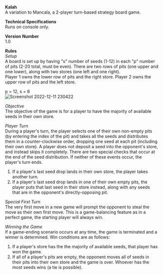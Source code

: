 **Kalah**  
A variation to Mancala, a 2-player turn-based strategy board game.  

**Technical Specifications**  
Runs on console only.  

**Version Number**  
1.0  

**Rules**  
*Setup*  
A board is set up by having "s" number of seeds (1-12) in each "p" number of pits (2-20 total, must be even). 
There are two rows of pits (one upper and one lower), along with two stores (one left and one right).  
Player 1 owns the lower row of pits and the right store.
Player 2 owns the upper row of pits and the left store.

p = 12, s = 6  
![Screenshot 2022-12-11 230422](https://user-images.githubusercontent.com/92837310/206958183-4741d9f9-89aa-4dca-ad97-0ba88a2932ad.png)

*Objective*  
The objective of the game is for a player to have the majority of available seeds in their own store.  

*Player Turn*  
During a player's turn, the player selects one of their own non-empty pits (by entering the index of the pit) and takes all the seeds and distributes them in a counter-clockwise order, dropping one seed at each pit (including their own store). A player does not deposit a seed into the opponent's store, and instead skips it completely. There are two special checks that occur at the end of the seed distribution. If neither of these events occur, the player's turn ends.    
1. If a player's last seed drop lands in their own store, the player takes another turn.  
2. If a player's last seed drop lands in one of their own empty pits, the player puts that last seed in their store instead, along with any seeds that are in the opponent's directly-opposing pit.  

*Special First Turn*  
The very first move in a new game will prompt the opponent to steal the move as their own first move. This is a game-balancing feature as in a perfect game, the starting player will always win.  

*Winning the Game*  
If a game-ending scenario occurs at any time, the game is terminated and a winner is determined. Win conditions are as follows:   
1. If a player's store has the the majority of available seeds, that player has won the game.  
2. If all of a player's pits are empty, the opponent moves all of seeds in their pits into their own store and the game is over. Whoever has the most seeds wins (a tie is possible).  
